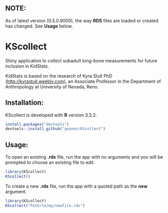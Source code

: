 NOTE:
-----
As of latest version (0.5.0.9000), the way **RDS** files are loaded or created has changed. See **Usage** below.

KScollect
=========

Shiny application to collect subadult long-bone measurements for future inclusion in KidStats.

KidStats is based on the research of Kyra Stull PhD (http://kyrastull.weebly.com), an Associate Professor in the Department of Anthropology at University of Nevada, Reno.

Installation:
-------------

KScollect is developed with **R** version 3.3.2.

```r
install.packages("devtools")
devtools::install_github("geanes/KScollect")
```
Usage:
------

To open an existing **.rds** file, run the app with no arguments and you will be prompted to choose an existing file to edit.

```r
library(KScollect)
KScollect()
```

To create a new **.rds** file, run the app with a quoted path as the **new** argument.

```r
library(KScollect)
KScollect("Path/to/my/newfile.rds")
```
